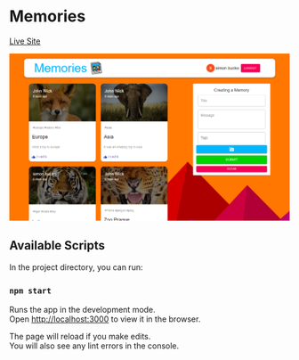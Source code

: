 # Memories
[Live Site](https://memories-a-p-p.netlify.app/)

<img src="https://github.com/simonbucko/portfolio/blob/master/images/memoriesApp.PNG" alt="pathvisualizer"/>

## Available Scripts

In the project directory, you can run:

### `npm start`

Runs the app in the development mode.\
Open [http://localhost:3000](http://localhost:3000) to view it in the browser.

The page will reload if you make edits.\
You will also see any lint errors in the console.

